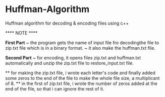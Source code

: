 # Huffman-Algorithm
Huffman algorithm for decoding &amp; encoding files using c++

**** NOTE ****

**First Part**
~ the program gets the name of input file fro decodingthe file to zip.txt file which is in a binary format.
~ it also make the huffman.txt file.

**Second Part**
~ for encoding, it opens files zip.txt and huffman.txt automatically and unzip the zip.txt file to restore_input.txt file.

** for making the zip.txt file, i wrote each letter's code and finally added some zeros to the end of the file
   to make the whole file size, a multiplicant of 8.
** in the first of zip.txt file, i wrote the number of zeros added at the end of the file, so that i can ignore the rest of it.
